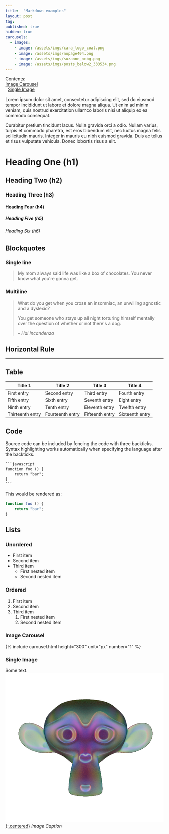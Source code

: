 ```yaml
---
title:  "Markdown examples"
layout: post
tag:
published: true
hidden: true
carousels:
  - images: 
    - image: /assets/imgs/cara_logo_coal.png
    - image: /assets/imgs/nopage404.png
    - image: /assets/imgs/suzanne_nobg.png
    - image: /assets/imgs/posts_below2_333534.png
---
```


Contents:  
[Image Carousel](#image-carousel)  
&nbsp;&nbsp;[Single Image](#single-image)

Lorem ipsum dolor sit amet, consectetur adipiscing elit, sed do eiusmod tempor incididunt ut labore et dolore magna aliqua. Ut enim ad minim veniam, quis nostrud exercitation ullamco laboris nisi ut aliquip ex ea commodo consequat.

Curabitur pretium tincidunt lacus. Nulla gravida orci a odio. Nullam varius, turpis et commodo pharetra, est eros bibendum elit, nec luctus magna felis sollicitudin mauris. Integer in mauris eu nibh euismod gravida. Duis ac tellus et risus vulputate vehicula. Donec lobortis risus a elit.

# Heading One (h1)

## Heading Two (h2)

### Heading Three (h3)

#### Heading Four (h4)

##### Heading Five (h5)

###### Heading Six (h6)


## Blockquotes

### Single line

> My mom always said life was like a box of chocolates. You never know what you're gonna get.

### Multiline

> What do you get when you cross an insomniac, an unwilling agnostic and a dyslexic?
>
> You get someone who stays up all night torturing himself mentally over the question of whether or not there's a dog.
>
> – _Hal Incandenza_

## Horizontal Rule

---

## Table

| Title 1          | Title 2          | Title 3         | Title 4         |
|------------------|------------------|-----------------|-----------------|
| First entry      | Second entry     | Third entry     | Fourth entry    |
| Fifth entry      | Sixth entry      | Seventh entry   | Eight entry     |
| Ninth entry      | Tenth entry      | Eleventh entry  | Twelfth entry   |
| Thirteenth entry | Fourteenth entry | Fifteenth entry | Sixteenth entry |

## Code

Source code can be included by fencing the code with three backticks. Syntax highlighting works automatically when specifying the language after the backticks.

````
```javascript
function foo () {
    return "bar";
}
```
````

This would be rendered as:

```javascript
function foo () {
    return "bar";
}
```

## Lists

### Unordered

* First item
* Second item
* Third item
    * First nested item
    * Second nested item

### Ordered

1. First item
2. Second item
3. Third item
    1. First nested item
    2. Second nested item

### Image Carousel
{% include carousel.html height="300" unit="px" number="1" %}

### Single Image
Some text.
[![My image alt description](/assets/imgs/suzanne_nobg.png){:.centered}](/assets/imgs/suzanne_nobg.png)
*Image Caption*
